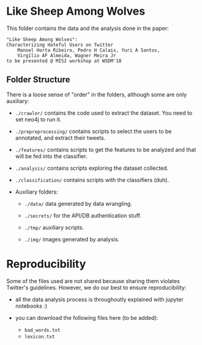 # Like Sheep Among Wolves

This folder contains the data and the analysis done in the paper:

    "Like Sheep Among Wolves": 
    Characterizing Hateful Users on Twitter
        Manoel Horta Ribeiro, Pedro H Calais, Yuri A Santos, 
        Virgílio AF Almeida, Wagner Meira Jr
    to be presented @ MIS2 workshop at WSDM'18

## Folder Structure

There is a loose sense of "order" in the folders, although some are only auxiliary:

- `./crawler/` contains the code used to extract the dataset. You need to set neo4j to run it.

- `./prepreprocessing/` contains scripts to select the users to be annotated, and extract their tweets.

- `./features/` contains scripts to get the features to be analyzed and that will be fed into the classifier.

- `./analysis/` contains scripts exploring the dataset collected.

- `./classification/` contains scripts with the classifiers (duh).

- Auxiliary folders:

    - `./data/` data generated by data wrangling.
    
    - `./secrets/` for the API/DB authentication stuff.
    
    - `./tmp/` auxiliary scripts.

    - `./img/` images generated by analysis.
    
# Reproducibility

Some of the files used are not shared because sharing them violates Twitter's guidelines. 
However, we do our best to ensure reproducibility:

- all the data analysis process is throughoutly explained with jupyter notebooks :)

- you can download the following files here (to be added):

    -   `bad_words.txt`
    -   `lexicon.txt`
